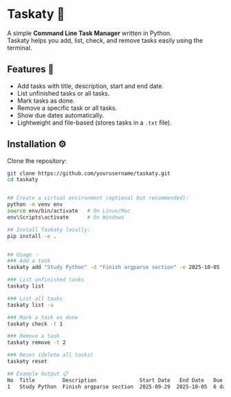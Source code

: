 # Taskaty 📝

A simple **Command Line Task Manager** written in Python.  
Taskaty helps you add, list, check, and remove tasks easily using the terminal.

## Features 🚀
- Add tasks with title, description, start and end date.
- List unfinished tasks or all tasks.
- Mark tasks as done.
- Remove a specific task or all tasks.
- Show due dates automatically.
- Lightweight and file-based (stores tasks in a `.txt` file).

## Installation ⚙️

Clone the repository:
```bash
git clone https://github.com/yourusername/taskaty.git
cd taskaty


## Create a virtual environment (optional but recommended):
python -m venv env
source env/bin/activate   # On Linux/Mac
env\Scripts\activate      # On Windows

## Install Taskaty locally:
pip install -e .


## Usage 💡
### Add a task
taskaty add "Study Python" -d "Finish argparse section" -e 2025-10-05

### List unfinished tasks
taskaty list

### List all tasks
taskaty list -a

### Mark a task as done
taskaty check -t 1

### Remove a task
taskaty remove -t 2

### Reset (delete all tasks)
taskaty reset

## Example Output 📋
No  Title         Description              Start Date   End Date   Due Date     Done
1   Study Python  Finish argparse section  2025-09-29  2025-10-05  6 days left  False











